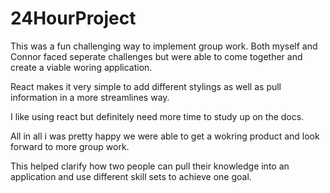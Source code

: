 # 24HourProject

This was a fun challenging way to implement group work. Both myself and Connor faced seperate challenges but were able to come together 
and create a viable woring application.

React makes it very simple to add different stylings as well as pull information in a more streamlines way. 

I like using react but definitely need more time to study up on the docs.

All in all i was pretty happy we were able to get a wokring product and look forward to more group work. 

This helped clarify how two people can pull their knowledge into an application and use different skill sets to achieve one goal. 
